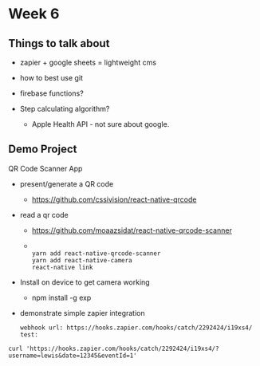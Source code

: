 # Week 6

## Things to talk about
- zapier + google sheets = lightweight cms
- how to best use git
- firebase functions?


- Step calculating algorithm?
    - Apple Health API - not sure about google.



## Demo Project

QR Code Scanner App
  - present/generate a QR code
    - https://github.com/cssivision/react-native-qrcode
  - read a qr code
    - https://github.com/moaazsidat/react-native-qrcode-scanner
    - ```

      yarn add react-native-qrcode-scanner
      yarn add react-native-camera
      react-native link
      ```

  - Install on device to get camera working
    - npm install -g exp

  - demonstrate simple zapier integration

		webhook url: https://hooks.zapier.com/hooks/catch/2292424/i19xs4/
		test:
```
curl 'https://hooks.zapier.com/hooks/catch/2292424/i19xs4/?username=lewis&date=12345&eventId=1'

```
